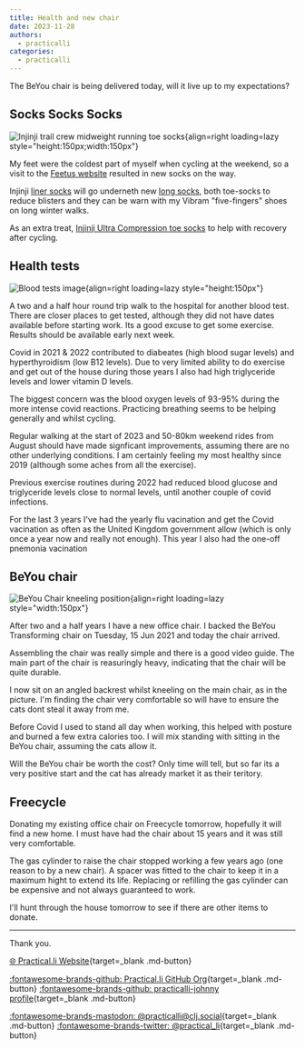 ```yaml
---
title: Health and new chair
date: 2023-11-28
authors:
  - practicalli
categories:
  - practicalli
---
```


The BeYou chair is being delivered today, will it live up to my expectations?

<!-- more -->

## Socks Socks Socks

![Injinji trail crew midweight running toe socks](https://feetus.co.uk/wp-content/uploads/2020/11/213170_gra_5-min.png){align=right loading=lazy style="height:150px;width:150px"}

My feet were the coldest part of myself when cycling at the weekend, so a visit to the [Feetus website](https://feetus.co.uk/) resulted in new socks on the way.

Injinji [liner socks](https://feetus.co.uk/shop/injinji-liner-lightweight-coolmax-mini-crew-toe-socks-gray/) will go underneth new [long socks](https://feetus.co.uk/shop/injinji-trail-crew-midweight-running-toe-socks-granite/), both toe-socks to reduce blisters and they can be warn with my Vibram "five-fingers" shoes on long winter walks.

As an extra treat, [Injinji Ultra Compression toe socks](https://feetus.co.uk/shop/injinji-ultra-compression-otc-toe-socks-black/) to help with recovery after cycling.


## Health tests

![Blood tests image](https://www.oncozine.com/wp-content/uploads/2019/05/Fotolia_202377709_Subscription_Monthly_M.jpg){align=right loading=lazy style="height:150px"}

A two and a half hour round trip walk to the hospital for another blood test.  There are closer places to get tested, although they did not have dates available before starting work.  Its a good excuse to get some exercise.  Results should be available early next week.

Covid in 2021 & 2022 contributed to diabeates (high blood sugar levels) and hyperthyroidism (low B12 levels). Due to very limited ability to do exercise and get out of the house during those years I also had high triglyceride levels and lower vitamin D levels.

The biggest concern was the blood oxygen levels of 93-95% during the more intense covid reactions.  Practicing breathing seems to be helping generally and whilst cycling.

Regular walking at the start of 2023 and 50-80km weekend rides from August should have made signficant improvements, assuming there are no other underlying conditions.  I am certainly feeling my most healthy since 2019 (although some aches from all the exercise).

Previous exercise routines during 2022 had reduced blood glucose and triglyceride levels close to normal levels, until another couple of covid infections.

For the last 3 years I've had the yearly flu vacination and get the Covid vacination as often as the United Kingdom government allow (which is only once a year now and really not enough).  This year I also had the one-off pnemonia vacination


## BeYou chair

![BeYou Chair kneeling position](https://github.com/practicalli/graphic-design/blob/live/sustainable-life/beyou-chair-kneeling-position.png?raw=true){align=right loading=lazy style="width:150px"}

After two and a half years I have a new office chair. I backed the BeYou Transforming chair on Tuesday, 15 Jun 2021 and today the chair arrived.

Assembling the chair was really simple and there is a good video guide.  The main part of the chair is reasuringly heavy, indicating that the chair will be quite durable.

I now sit on an angled backrest whilst kneeling on the main chair, as in the picture.  I'm finding the chair very comfortable so will have to ensure the cats dont steal it away from me.

Before Covid I used to stand all day when working, this helped with posture and burned a few extra calories too.  I will mix standing with sitting in the BeYou chair, assuming the cats allow it.

Will the BeYou chair be worth the cost?  Only time will tell, but so far its a very positive start and the cat has already market it as their teritory.


## Freecycle

Donating my existing office chair on Freecycle tomorrow, hopefully it will find a new home.  I must have had the chair about 15 years and it was still very comfortable.

The gas cylinder to raise the chair stopped working a few years ago (one reason to by a new chair).  A spacer was fitted to the chair to keep it in a maximum hight to extend its life.  Replacing or refilling the gas cylinder can be expensive and not always guaranteed to work.

I'll hunt through the house tomorrow to see if there are other items to donate.

---
Thank you.

[:globe_with_meridians: Practical.li Website](https://practical.li){target=_blank .md-button}

[:fontawesome-brands-github: Practical.li GitHub Org](https://github.com/practicalli){target=_blank .md-button}
[:fontawesome-brands-github: practicalli-johnny profile](https://github.com/practicalli-johnny){target=_blank .md-button}

[:fontawesome-brands-mastodon: @practicalli@clj.social](https://clj.social/@practicalli){target=_blank .md-button}
[:fontawesome-brands-twitter: @practical_li](https://twitter.com/practcial_li){target=_blank .md-button}
